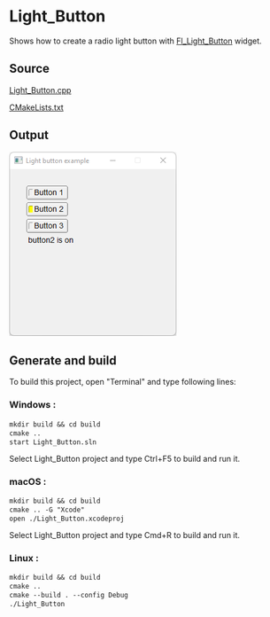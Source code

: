 # Light_Button

Shows how to create a radio light button with [Fl_Light_Button](https://www.fltk.org/doc-1.3/classFl__Light__Button.html) widget.

## Source

[Light_Button.cpp](Light_Button.cpp)

[CMakeLists.txt](CMakeLists.txt)

## Output

![output](../../../docs/Pictures/Examples/Light_Button.png)

## Generate and build

To build this project, open "Terminal" and type following lines:

### Windows :

``` shell
mkdir build && cd build
cmake .. 
start Light_Button.sln
```

Select Light_Button project and type Ctrl+F5 to build and run it.

### macOS :

``` shell
mkdir build && cd build
cmake .. -G "Xcode"
open ./Light_Button.xcodeproj
```

Select Light_Button project and type Cmd+R to build and run it.

### Linux :

``` shell
mkdir build && cd build
cmake .. 
cmake --build . --config Debug
./Light_Button
```
